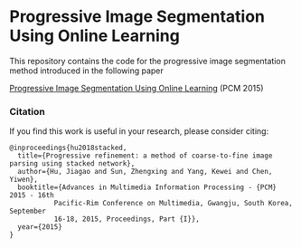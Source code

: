 # Progressive Image Segmentation Using Online Learning

This repository contains the code for the progressive image segmentation method introduced in the following paper

[Progressive Image Segmentation Using Online Learning](https://doi.org/10.1007/978-3-319-24075-6_18) (PCM 2015)

### Citation
If you find this work is useful in your research, please consider citing:

	@inproceedings{hu2018stacked,
	  title={Progressive refinement: a method of coarse-to-fine image parsing using stacked network},
	  author={Hu, Jiagao and Sun, Zhengxing and Yang, Kewei and Chen, Yiwen},
	  booktitle={Advances in Multimedia Information Processing - {PCM} 2015 - 16th
               Pacific-Rim Conference on Multimedia, Gwangju, South Korea, September
               16-18, 2015, Proceedings, Part {I}},
	  year={2015}
	}
	